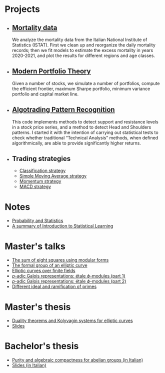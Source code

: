 # Projects
* ## [Mortality data](https://github.com/markmrs/markmrs.github.io/blob/main/Projects/covid.ipynb)
  We analyze the mortality data from the Italian National Institute of Statistics (ISTAT). First we clean up and reorganize the daily mortality records; then we fit models to estimate the excess mortality in years 2020-2021, and plot the results for different regions and age classes.
* ## [Modern Portfolio Theory](https://github.com/markmrs/markmrs.github.io/blob/main/Projects/mpt.ipynb)
  Given a number of stocks, we simulate a number of portfolios, compute the efficient frontier, maximum Sharpe portfolio, minimum variance portfolio and capital market line.
* ## [Algotrading Pattern Recognition](https://github.com/markmrs/markmrs.github.io/blob/main/Projects/technical_analysis.ipynb)
  This code implements methods to detect support and resistance levels in a stock price series, and a method to detect Head and Shoulders patterns. I started it with the intention of carrying out statistical tests to check whether traditional “Technical Analysis” methods, when defined algorithmically, are able to provide significantly higher returns.
* ## Trading strategies
  * [Classification strategy](https://github.com/markmrs/markmrs.github.io/blob/main/Projects/Strategies/classification_strategies.ipynb)
  * [Simple Moving Average strategy](https://github.com/markmrs/markmrs.github.io/blob/main/Projects/Strategies/SMA_strategy.ipynb)
  * [Momentum strategy](https://github.com/markmrs/markmrs.github.io/blob/main/Projects/Strategies/momentum_strategy_sp500.ipynb)
  * [MACD strategy](https://github.com/markmrs/markmrs.github.io/blob/main/Projects/Strategies/macd.ipynb)

# Notes
* [Probability and Statistics](https://github.com/markmrs/markmrs.github.io/blob/main/Notes/prob.pdf)
* [A summary of Introduction to Statistical Learning](https://github.com/markmrs/markmrs.github.io/blob/main/Notes/data.pdf)

# Master's talks
* [The sum of eight squares using modular forms](https://github.com/markmrs/markmrs.github.io/blob/main/Masters/eightsquares.pdf)
* [The formal group of an elliptic curve](https://github.com/markmrs/markmrs.github.io/blob/main/Masters/formal_groups.pdf)
* [Elliptic curves over finite fields](https://github.com/markmrs/markmrs.github.io/blob/main/Masters/finite_elliptic_curves.pdf)
* [$p$-adic Galois representations: étale $\phi$-modules (part 1)](https://github.com/markmrs/markmrs.github.io/blob/main/Masters/etale_phi_modules.pdf)
* [$p$-adic Galois representations: étale $\phi$-modules (part 2)](https://github.com/markmrs/markmrs.github.io/blob/main/Masters/etale_phi_modules2.pdf)
* [Different ideal and ramification of primes](https://github.com/markmrs/markmrs.github.io/blob/main/Masters/Different.pdf)

# Master's thesis
* [Duality theorems and Kolyvagin systems for elliptic curves](https://github.com/markmrs/markmrs.github.io/blob/main/Masters/masterthesis.pdf)
* [Slides](https://github.com/markmrs/markmrs.github.io/blob/main/Masters/beamerthesis.pdf)

# Bachelor's thesis
* [Purity and algebraic compactness for abelian groups (in Italian)](https://github.com/markmrs/markmrs.github.io/blob/main/Bachelors/tesi.pdf)
* [Slides (in Italian)](https://github.com/markmrs/markmrs.github.io/blob/main/Bachelors/beamer_tesi.pdf)
